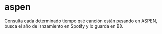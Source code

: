 # aspen

Consulta cada determinado tiempo qué canción están pasando en ASPEN, busca el año de lanzamiento en Spotify y lo guarda en BD.
